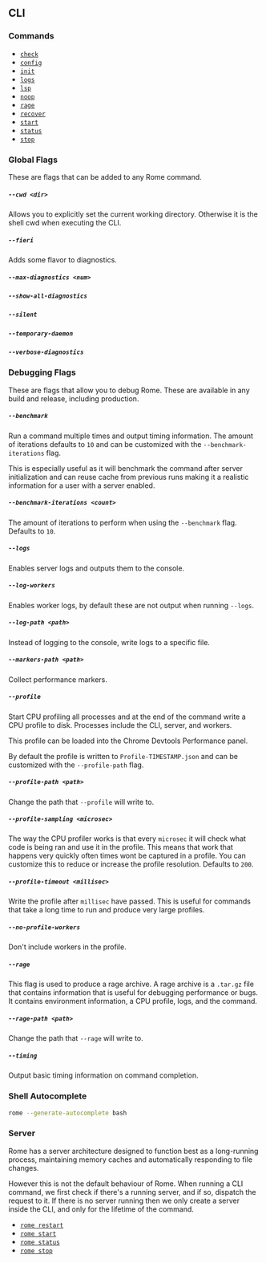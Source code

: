 ## CLI

### Commands

- [`check`](/docs/cli/commands/check)
- [`config`](/docs/cli/commands/config)
- [`init`](/docs/cli/commands/init)
- [`logs`](/docs/cli/commands/logs)
- [`lsp`](/docs/cli/commands/lsp)
- [`noop`](/docs/cli/commands/noop)
- [`rage`](/docs/cli/commands/rage)
- [`recover`](/docs/cli/commands/recover)
- [`start`](/docs/cli/commands/start)
- [`status`](/docs/cli/commands/status)
- [`stop`](/docs/cli/commands/stop)

### Global Flags

These are flags that can be added to any Rome command.

##### `--cwd <dir>`

Allows you to explicitly set the current working directory. Otherwise it is the shell cwd when executing the CLI.

##### `--fieri`

Adds some flavor to diagnostics.

##### `--max-diagnostics <num>`

##### `--show-all-diagnostics`

##### `--silent`

##### `--temporary-daemon`

##### `--verbose-diagnostics`

### Debugging Flags

These are flags that allow you to debug Rome. These are available in any build and release, including production.

##### `--benchmark`

Run a command multiple times and output timing information. The amount of iterations defaults to `10` and can be customized with the `--benchmark-iterations` flag.

This is especially useful as it will benchmark the command after server initialization and can reuse cache from previous runs making it a realistic information for a user with a server enabled.

##### `--benchmark-iterations <count>`

The amount of iterations to perform when using the `--benchmark` flag. Defaults to `10`.

##### `--logs`

Enables server logs and outputs them to the console.

##### `--log-workers`

Enables worker logs, by default these are not output when running `--logs`.

##### `--log-path <path>`

Instead of logging to the console, write logs to a specific file.

##### `--markers-path <path>`

Collect performance markers.

##### `--profile`

Start CPU profiling all processes and at the end of the command write a CPU profile to disk. Processes include the CLI, server, and workers.

This profile can be loaded into the Chrome Devtools Performance panel.

By default the profile is written to `Profile-TIMESTAMP.json` and can be customized with the `--profile-path` flag.

##### `--profile-path <path>`

Change the path that `--profile` will write to.

##### `--profile-sampling <microsec>`

The way the CPU profiler works is that every `microsec` it will check what code is being ran and use it in the profile. This means that work that happens very quickly often times wont be captured in a profile. You can customize this to reduce or increase the profile resolution. Defaults to `200`.

##### `--profile-timeout <millisec>`

Write the profile after `millisec` have passed. This is useful for commands that take a long time to run and produce very large profiles.

##### `--no-profile-workers`

Don't include workers in the profile.

##### `--rage`

This flag is used to produce a rage archive. A rage archive is a `.tar.gz` file that contains information that is useful for debugging performance or bugs. It contains environment information, a CPU profile, logs, and the command.

##### `--rage-path <path>`

Change the path that `--rage` will write to.

##### `--timing`

Output basic timing information on command completion.

### Shell Autocomplete

```bash
rome --generate-autocomplete bash
```


### Server

Rome has a server architecture designed to function best as a long-running process, maintaining memory caches and automatically responding to file changes.

However this is not the default behaviour of Rome. When running a CLI command, we first check if there's a running server, and if so, dispatch the request to it. If there is no server running then we only create a server inside the CLI, and only for the lifetime of the command.

 - [`rome restart`](/docs/cli/commands/restart)
 - [`rome start`](/docs/cli/commands/start)
 - [`rome status`](/docs/cli/commands/status)
 - [`rome stop`](/docs/cli/commands/stop)
